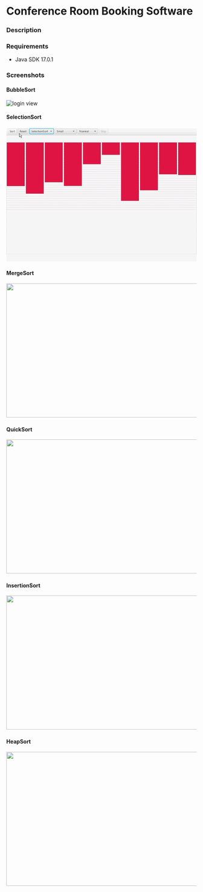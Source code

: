 Conference Room Booking Software
==============================================
### Description

### Requirements
* Java SDK 17.0.1




### Screenshots
#### BubbleSort
<img src="src/main/resources/org/manuel/screenshots/BubbleSort.GIF" height="354" alt="login view" width="601" title="login"/> 

#### SelectionSort
<img src="src/main/resources/org/manuel/screenshots/SelectionSort.GIF" height="354" width="601" alt=""/>

#### MergeSort
<img src="src/main/resources/org/manuel/screenshots/MergeSort.GIF" height="354" width="601" alt=""/>


#### QuickSort
<img src="src/main/resources/org/manuel/screenshots/QuickSort.GIF" height="354" width="601" alt=""/>


#### InsertionSort
<img src="src/main/resources/org/manuel/screenshots/InsertionSort.GIF" height="354" width="601" alt=""/>


#### HeapSort
<img src="src/main/resources/org/manuel/screenshots/HeapSort.GIF" height="354" width="601" alt=""/>
